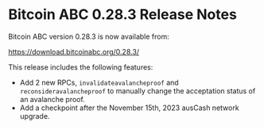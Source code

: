 # Bitcoin ABC 0.28.3 Release Notes

Bitcoin ABC version 0.28.3 is now available from:

  <https://download.bitcoinabc.org/0.28.3/>

This release includes the following features:
 - Add 2 new RPCs, `invalidateavalancheproof` and `reconsideravalancheproof` to
   manually change the acceptation status of an avalanche proof.
 - Add a checkpoint after the November 15th, 2023 ausCash network upgrade.
